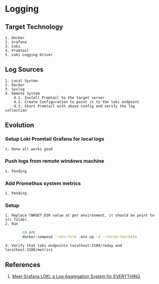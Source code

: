 # Logging

## Target Technology

    1. Docker
    2. Grafana
    3. Loki
    4. Promtail
    5. Loki Logging Driver

## Log Sources

    1. Local System
    2. Docker
    3. Syslog
    4. Remote System 
        4.1. Install Promtail to the target server
        4.2. Create Configuration to point it to the loki endpoint
        4.3. Start Promtail with above config and verify the log collection 

## Evolution

### Setup Loki Promtail Grafana for local logs

    1. Done all works good

### Push logs from remote windows machine

    1. Pending

### Add Promethus system metrics

    1. Pending

### Setup

    1. Replace TARGET_DIR value at per environment, it should be point to src folder.
    2. Run 
```bash 
        cd src
        docker-compose --env-file .env up -d --force-recreate
```
    3. Verify that loki endpoints localhost:3100/reday and localhost:3100/metrics 

## References

   1. [Meet Grafana LOKI, a Log Aggregation System for EVERYTHING](https://www.youtube.com/watch?v=h_GGd7HfKQ8)